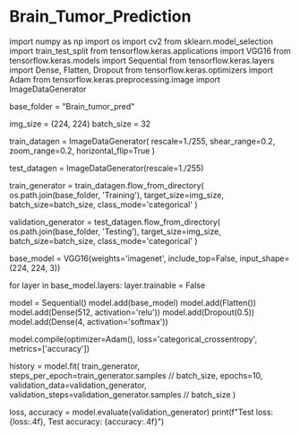 # Brain_Tumor_Prediction
import numpy as np
import os
import cv2
from sklearn.model_selection import train_test_split
from tensorflow.keras.applications import VGG16
from tensorflow.keras.models import Sequential
from tensorflow.keras.layers import Dense, Flatten, Dropout
from tensorflow.keras.optimizers import Adam
from tensorflow.keras.preprocessing.image import ImageDataGenerator


base_folder = "Brain_tumor_pred"


img_size = (224, 224)
batch_size = 32


train_datagen = ImageDataGenerator(
    rescale=1./255,
    shear_range=0.2,
    zoom_range=0.2,
    horizontal_flip=True
)

test_datagen = ImageDataGenerator(rescale=1./255)


train_generator = train_datagen.flow_from_directory(
    os.path.join(base_folder, 'Training'),
    target_size=img_size,
    batch_size=batch_size,
    class_mode='categorical'
)


validation_generator = test_datagen.flow_from_directory(
    os.path.join(base_folder, 'Testing'),
    target_size=img_size,
    batch_size=batch_size,
    class_mode='categorical'
)


base_model = VGG16(weights='imagenet', include_top=False, input_shape=(224, 224, 3))


for layer in base_model.layers:
    layer.trainable = False


model = Sequential()
model.add(base_model)
model.add(Flatten())
model.add(Dense(512, activation='relu'))
model.add(Dropout(0.5))
model.add(Dense(4, activation='softmax'))  

model.compile(optimizer=Adam(), loss='categorical_crossentropy', metrics=['accuracy'])


history = model.fit(
    train_generator,
    steps_per_epoch=train_generator.samples // batch_size,
    epochs=10,
    validation_data=validation_generator,
    validation_steps=validation_generator.samples // batch_size
)


loss, accuracy = model.evaluate(validation_generator)
print(f"Test loss: {loss:.4f}, Test accuracy: {accuracy:.4f}")
